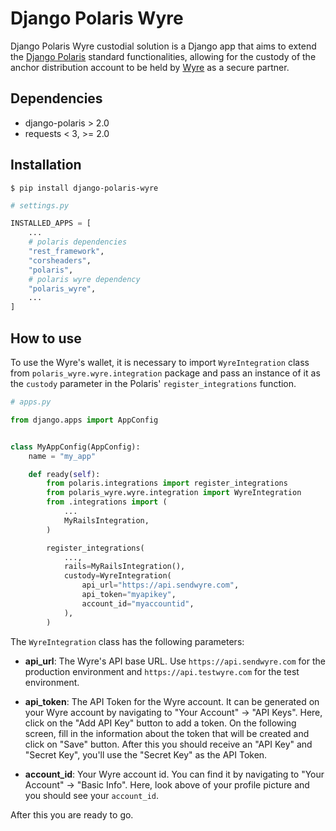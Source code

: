 # Django Polaris Wyre

Django Polaris Wyre custodial solution is a Django app that aims to extend the [Django Polaris](https://github.com/stellar/django-polaris) standard functionalities, allowing for the custody of the anchor distribution account to be held by [Wyre](https://www.sendwyre.com/) as a secure partner.

## Dependencies

- django-polaris > 2.0
- requests < 3, >= 2.0

## Installation

```shell
$ pip install django-polaris-wyre
```

```python
# settings.py

INSTALLED_APPS = [
    ...
    # polaris dependencies
    "rest_framework",
    "corsheaders",
    "polaris",
    # polaris wyre dependency
    "polaris_wyre",
    ...
]
```
## How to use

To use the Wyre's wallet, it is necessary to import `WyreIntegration` class from `polaris_wyre.wyre.integration` package and pass an instance of it as the `custody` parameter in the Polaris' `register_integrations` function.

```py
# apps.py

from django.apps import AppConfig


class MyAppConfig(AppConfig):
    name = "my_app"

    def ready(self):
        from polaris.integrations import register_integrations
        from polaris_wyre.wyre.integration import WyreIntegration
        from .integrations import (
            ...
            MyRailsIntegration,
        )

        register_integrations(
            ...,
            rails=MyRailsIntegration(),
            custody=WyreIntegration(
                api_url="https://api.sendwyre.com",
                api_token="myapikey",
                account_id="myaccountid",
            ),
        )
```

The `WyreIntegration` class has the following parameters:

- **api_url**: The Wyre's API base URL. Use `https://api.sendwyre.com` for the production environment and `https://api.testwyre.com` for the test environment.

- **api_token**: The API Token for the Wyre account. It can be generated on your Wyre account by navigating to "Your Account" -> "API Keys". Here, click on the "Add API Key" button to add a token. On the following screen, fill in the information about the token that will be created and click on "Save" button. After this you should receive an "API Key" and "Secret Key", you'll use the "Secret Key" as the API Token.

- **account_id**: Your Wyre account id. You can find it by navigating to "Your Account" -> "Basic Info". Here, look above of your profile picture and you should see your `account_id`.

After this you are ready to go.
